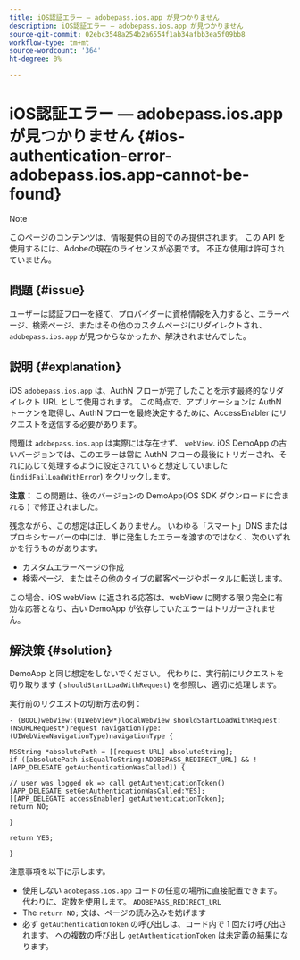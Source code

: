 ```yaml
---
title: iOS認証エラー — adobepass.ios.app が見つかりません
description: iOS認証エラー — adobepass.ios.app が見つかりません
source-git-commit: 02ebc3548a254b2a6554f1ab34afbb3ea5f09bb8
workflow-type: tm+mt
source-wordcount: '364'
ht-degree: 0%

---
```


# iOS認証エラー — adobepass.ios.app が見つかりません {#ios-authentication-error-adobepass.ios.app-cannot-be-found}

>[!NOTE]
>
>このページのコンテンツは、情報提供の目的でのみ提供されます。 この API を使用するには、Adobeの現在のライセンスが必要です。 不正な使用は許可されていません。

## 問題 {#issue}

ユーザーは認証フローを経て、プロバイダーに資格情報を入力すると、エラーページ、検索ページ、またはその他のカスタムページにリダイレクトされ、 `adobepass.ios.app` が見つからなかったか、解決されませんでした。

## 説明 {#explanation}

iOS `adobepass.ios.app` は、AuthN フローが完了したことを示す最終的なリダイレクト URL として使用されます。 この時点で、アプリケーションは AuthN トークンを取得し、AuthN フローを最終決定するために、AccessEnabler にリクエストを送信する必要があります。

問題は `adobepass.ios.app` は実際には存在せず、 `webView`. iOS DemoApp の古いバージョンでは、このエラーは常に AuthN フローの最後にトリガーされ、それに応じて処理するように設定されていると想定していました (`indidFailLoadWithError`) をクリックします。

**注意：** この問題は、後のバージョンの DemoApp(iOS SDK ダウンロードに含まれる ) で修正されました。

残念ながら、この想定は正しくありません。 いわゆる「スマート」DNS またはプロキシサーバーの中には、単に発生したエラーを渡すのではなく、次のいずれかを行うものがあります。

- カスタムエラーページの作成
- 検索ページ、またはその他のタイプの顧客ページやポータルに転送します。

この場合、iOS webView に返される応答は、webView に関する限り完全に有効な応答となり、古い DemoApp が依存していたエラーはトリガーされません。

## 解決策 {#solution}

DemoApp と同じ想定をしないでください。 代わりに、実行前にリクエストを切り取ります ( `shouldStartLoadWithRequest`) を参照し、適切に処理します。

実行前のリクエストの切断方法の例：

```obj-c
- (BOOL)webView:(UIWebView*)localWebView shouldStartLoadWithRequest:(NSURLRequest*)request navigationType:(UIWebViewNavigationType)navigationType {

NSString *absolutePath = [[request URL] absoluteString]; 
if ([absolutePath isEqualToString:ADOBEPASS_REDIRECT_URL] && ![APP_DELEGATE getAuthenticationWasCalled]) {

// user was logged ok => call getAuthenticationToken() 
[APP_DELEGATE setGetAuthenticationWasCalled:YES]; 
[[APP_DELEGATE accessEnabler] getAuthenticationToken];
return NO;

}

return YES;

}
```

注意事項を以下に示します。

- 使用しない `adobepass.ios.app` コードの任意の場所に直接配置できます。 代わりに、定数を使用します。 `ADOBEPASS_REDIRECT_URL`
- The `return NO;` 文は、ページの読み込みを妨げます
- 必ず `getAuthenticationToken` の呼び出しは、コード内で 1 回だけ呼び出されます。 への複数の呼び出し `getAuthenticationToken` は未定義の結果になります。

